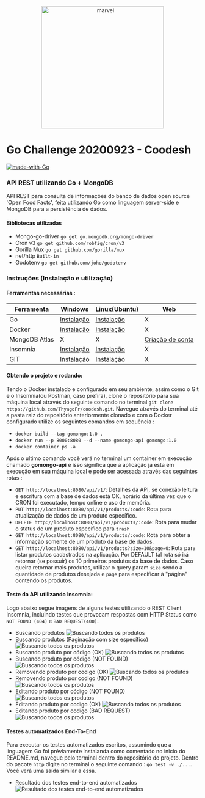 
<div  align="center">
    <img  src="https://miro.medium.com/max/700/1*XtU2ByqGUYD4O5TQuS2CxQ.png"  alt="marvel"  width="320"/>
</div>

# Go Challenge 20200923 - Coodesh
[![made-with-Go](https://img.shields.io/badge/Made%20with-Go-1f425f.svg)](http://golang.org)


### API REST utilizando Go + MongoDB

API REST para consulta de informações do banco de dados open source 'Open Food Facts', feita utilizando Go como 
linguagem server-side e MongoDB para a persistência de dados.

#### Bibliotecas utilizadas

- Mongo-go-driver `go get go.mongodb.org/mongo-driver`
- Cron v3 `go get github.com/robfig/cron/v3`
- Gorilla Mux `go get github.com/gorilla/mux`
- net/http `Built-in`
- Godotenv `go get github.com/joho/godotenv`

### Instruções (Instalação e utilização)

#### Ferramentas necessárias :

| Ferramenta  |  Windows  |   Linux(Ubuntu)  |    Web  | 
| ------------------- | ------------------- | ------------------- |  ------------------- | 
|  Go |   [Instalação](https://golang.org/doc/install) |  [Instalação](https://golang.org/doc/install) |   X |
|  Docker |  [Instalação](https://br.openfoodfacts.org/data) | [Instalação](https://www.digitalocean.com/community/tutorials/how-to-install-and-use-docker-on-ubuntu-20-04-pt)  |  X |
|  MongoDB Atlas | X|X | [Criação de conta](https://www.mongodb.com/try) | 
|  Insomnia |  [Instalação](https://insomnia.rest/download/) | [Instalação](https://snapcraft.io/insomnia)  |   X |
|  GIT |  [Instalação](https://git-scm.com/downloads) | [Instalação](https://git-scm.com/downloads)  |   X |

#### Obtendo o projeto e rodando:

Tendo o Docker instalado e configurado em seu ambiente, assim como o Git e o Insomnia(ou Postman, caso prefira), 
clone o repositório para sua máquina local através do seguinte comando no terminal `git clone https://github.com/ThyagoFr/coodesh.git`.
Navegue através do terminal até a pasta raiz do repositório anteriormente clonado e com o Docker configurado utilize os seguintes comandos em sequência :
- `docker build --tag gomongo:1.0 .`
- `docker run --p 8000:8080 --d --name gomongo-api gomongo:1.0`
- `docker container ps -a`

Após o ultimo comando você verá no terminal um container em execução chamado **gomongo-api** e isso significa que a aplicação já esta em 
execução em sua máquina local e pode ser acessada através das seguintes rotas :

- `GET http://localhost:8080/api/v1/`: Detalhes da API, se conexão leitura e escritura com a base de dados está OK, horário da última vez que o CRON foi executado, tempo online e uso de memória.
- `PUT http://localhost:8080/api/v1/products/:code`: Rota para atualização de dados de um produto específico.
- `DELETE http://localhost:8080/api/v1/products/:code`: Rota para mudar o status de um produto específico para `trash`
- `GET http://localhost:8080/api/v1/products/:code`: Rota para obter a informação somente de um produto da base de dados.
- `GET http://localhost:8080/api/v1/products?size=10&page=0`: Rota para listar produtos cadastrados na aplicação. Por DEFAULT tal rota só irá retornar (se possuir) os 
10 primeiros produtos da base de dados. Caso queira retornar mais produtos, utilizar o query param `size` sendo a quantidade de produtos
desejada e `page` para especificar à "página" contendo os produtos. 

#### Teste da API utilizando Insomnia:

Logo abaixo segue imagens de alguns testes utilizando o REST Client Insomnia, incluindo testes que provocam
respostas com HTTP Status como `NOT FOUND (404)` e `BAD REQUEST(400)`.

- Buscando produtos
![Buscando todos os produtos](https://github.com/thyagofr/coodesh/blob/main/imgs/GETALL.png?raw=true)
- Buscando produtos (Paginação com size específico)
![Buscando todos os produtos](https://github.com/thyagofr/coodesh/blob/main/imgs/GETALL-PAGINATE.png?raw=true)
- Buscando produto por código (OK)
![Buscando todos os produtos](https://github.com/thyagofr/coodesh/blob/main/imgs/GETPRODUCT-OK.png?raw=true)
- Buscando produto por código (NOT FOUND)
![Buscando todos os produtos](https://github.com/thyagofr/coodesh/blob/main/imgs/GETPRODUCT-NOTFOUND.png?raw=true)
- Removendo produto por codigo (OK)
![Buscando todos os produtos](https://github.com/thyagofr/coodesh/blob/main/imgs/DELETEPRODUCT-OK.png?raw=true)
- Removendo produto por codigo (NOT FOUND)
![Buscando todos os produtos](https://github.com/thyagofr/coodesh/blob/main/imgs/DELETEPRODUCT-NOTFOUND.png?raw=true)
- Editando produto por código (NOT FOUND)
![Buscando todos os produtos](https://github.com/thyagofr/coodesh/blob/main/imgs/PUTPRODUCT-NOTFOUND.png?raw=true)
- Editando produto por codigo (OK)
![Buscando todos os produtos](https://github.com/thyagofr/coodesh/blob/main/imgs/PUTPRODUCT-OK.png?raw=true)
- Editando produto por codigo (BAD REQUEST)
![Buscando todos os produtos](https://github.com/thyagofr/coodesh/blob/main/imgs/PUTPRODUCT-BADREQUEST.png?raw=true)
 
 
 #### Testes automatizados End-To-End
 
 Para executar os testes automatizados escritos, assumindo que a linguagem Go foi préviamente instalanda como comentado
 no inicio do README.md, navegue pelo terminal dentro do repositório do projeto. Dentro do pacote `http` digite no terminal
 o seguinte comando : `go test -v ./...`. Você verá uma saída similar a essa.
 
 - Resultado dos testes end-to-end automatizados
 ![Resultado dos testes end-to-end automatizados](https://github.com/thyagofr/coodesh/blob/main/imgs/TESTS.png?raw=true)
 
 